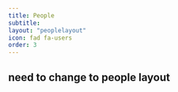 ```yaml
---
title: People
subtitle: 
layout: "peoplelayout"
icon: fad fa-users
order: 3
---
```


## need to change to people layout
